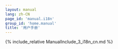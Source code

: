 ```yaml
---
layout: manual
lang: zh-CN
page_id: 'manual.i18n'
group_id: 'home.manual'
title: '用户手册'
---
```

{% include_relative ManualInclude_3_i18n_cn.md %}
